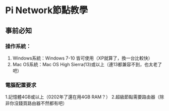 # Pi Network節點教學

## 事前必知
### 操作系統：
1. Windows系統：Windows 7-10 皆可使用（XP就算了，換一台比較快）
2. Mac OS系統：Mac OS High Sierra(13)或以上（連13都兼容不到，也太老了吧）
### 電腦配置要求
1.記憶體4GB或以上（0202年了還在用4GB RAM？）
2.超級節點需要路由器（除非你沒錢買路由器不然都有吧）
